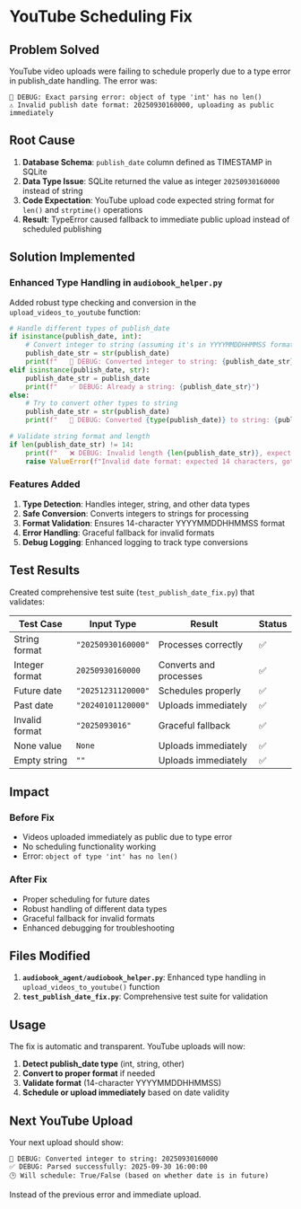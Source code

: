 # YouTube Scheduling Fix

## Problem Solved

YouTube video uploads were failing to schedule properly due to a type error in publish_date handling. The error was:

```
🐛 DEBUG: Exact parsing error: object of type 'int' has no len()
⚠️ Invalid publish date format: 20250930160000, uploading as public immediately
```

## Root Cause

1. **Database Schema**: `publish_date` column defined as TIMESTAMP in SQLite
2. **Data Type Issue**: SQLite returned the value as integer `20250930160000` instead of string
3. **Code Expectation**: YouTube upload code expected string format for `len()` and `strptime()` operations
4. **Result**: TypeError caused fallback to immediate public upload instead of scheduled publishing

## Solution Implemented

### Enhanced Type Handling in `audiobook_helper.py`

Added robust type checking and conversion in the `upload_videos_to_youtube` function:

```python
# Handle different types of publish_date
if isinstance(publish_date, int):
    # Convert integer to string (assuming it's in YYYYMMDDHHMMSS format)
    publish_date_str = str(publish_date)
    print(f"   🔧 DEBUG: Converted integer to string: {publish_date_str}")
elif isinstance(publish_date, str):
    publish_date_str = publish_date
    print(f"   ✅ DEBUG: Already a string: {publish_date_str}")
else:
    # Try to convert other types to string
    publish_date_str = str(publish_date)
    print(f"   🔧 DEBUG: Converted {type(publish_date)} to string: {publish_date_str}")

# Validate string format and length
if len(publish_date_str) != 14:
    print(f"   ❌ DEBUG: Invalid length {len(publish_date_str)}, expected 14 for YYYYMMDDHHMMSS format")
    raise ValueError(f"Invalid date format: expected 14 characters, got {len(publish_date_str)}")
```

### Features Added

1. **Type Detection**: Handles integer, string, and other data types
2. **Safe Conversion**: Converts integers to strings for processing
3. **Format Validation**: Ensures 14-character YYYYMMDDHHMMSS format
4. **Error Handling**: Graceful fallback for invalid formats
5. **Debug Logging**: Enhanced logging to track type conversions

## Test Results

Created comprehensive test suite (`test_publish_date_fix.py`) that validates:

| Test Case | Input Type | Result | Status |
|-----------|------------|--------|--------|
| String format | `"20250930160000"` | Processes correctly | ✅ |
| Integer format | `20250930160000` | Converts and processes | ✅ |
| Future date | `"20251231120000"` | Schedules properly | ✅ |
| Past date | `"20240101120000"` | Uploads immediately | ✅ |
| Invalid format | `"2025093016"` | Graceful fallback | ✅ |
| None value | `None` | Uploads immediately | ✅ |
| Empty string | `""` | Uploads immediately | ✅ |

## Impact

### Before Fix
- Videos uploaded immediately as public due to type error
- No scheduling functionality working
- Error: `object of type 'int' has no len()`

### After Fix
- Proper scheduling for future dates
- Robust handling of different data types
- Graceful fallback for invalid formats
- Enhanced debugging for troubleshooting

## Files Modified

1. **`audiobook_agent/audiobook_helper.py`**: Enhanced type handling in `upload_videos_to_youtube()` function
2. **`test_publish_date_fix.py`**: Comprehensive test suite for validation

## Usage

The fix is automatic and transparent. YouTube uploads will now:

1. **Detect publish_date type** (int, string, other)
2. **Convert to proper format** if needed
3. **Validate format** (14-character YYYYMMDDHHMMSS)
4. **Schedule or upload immediately** based on date validity

## Next YouTube Upload

Your next upload should show:
```
🔧 DEBUG: Converted integer to string: 20250930160000
✅ DEBUG: Parsed successfully: 2025-09-30 16:00:00
🕒 Will schedule: True/False (based on whether date is in future)
```

Instead of the previous error and immediate upload.